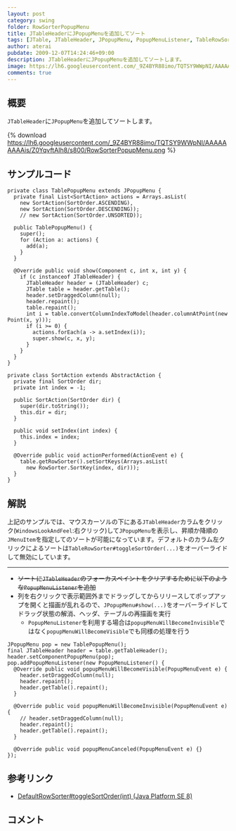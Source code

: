 ```yaml
---
layout: post
category: swing
folder: RowSorterPopupMenu
title: JTableHeaderにJPopupMenuを追加してソート
tags: [JTable, JTableHeader, JPopupMenu, PopupMenuListener, TableRowSorter]
author: aterai
pubdate: 2009-12-07T14:24:46+09:00
description: JTableHeaderにJPopupMenuを追加してソートします。
image: https://lh6.googleusercontent.com/_9Z4BYR88imo/TQTSY9WWpNI/AAAAAAAAAis/Z0YqvftAIh8/s800/RowSorterPopupMenu.png
comments: true
---
```

## 概要
`JTableHeader`に`JPopupMenu`を追加してソートします。

{% download https://lh6.googleusercontent.com/_9Z4BYR88imo/TQTSY9WWpNI/AAAAAAAAAis/Z0YqvftAIh8/s800/RowSorterPopupMenu.png %}

## サンプルコード
<pre class="prettyprint"><code>private class TablePopupMenu extends JPopupMenu {
  private final List&lt;SortAction&gt; actions = Arrays.asList(
    new SortAction(SortOrder.ASCENDING),
    new SortAction(SortOrder.DESCENDING));
    // new SortAction(SortOrder.UNSORTED));

  public TablePopupMenu() {
    super();
    for (Action a: actions) {
      add(a);
    }
  }

  @Override public void show(Component c, int x, int y) {
    if (c instanceof JTableHeader) {
      JTableHeader header = (JTableHeader) c;
      JTable table = header.getTable();
      header.setDraggedColumn(null);
      header.repaint();
      table.repaint();
      int i = table.convertColumnIndexToModel(header.columnAtPoint(new Point(x, y)));
      if (i &gt;= 0) {
        actions.forEach(a -&gt; a.setIndex(i));
        super.show(c, x, y);
      }
    }
  }
}

private class SortAction extends AbstractAction {
  private final SortOrder dir;
  private int index = -1;

  public SortAction(SortOrder dir) {
    super(dir.toString());
    this.dir = dir;
  }

  public void setIndex(int index) {
    this.index = index;
  }

  @Override public void actionPerformed(ActionEvent e) {
    table.getRowSorter().setSortKeys(Arrays.asList(
      new RowSorter.SortKey(index, dir)));
  }
}
</code></pre>

## 解説
上記のサンプルでは、マウスカーソルの下にある`JTableHeader`カラムをクリック(`WindowsLookAndFeel`:右クリック)して`JPopupMenu`を表示し、昇順か降順の`JMenuItem`を指定してのソートが可能になっています。デフォルトのカラム左クリックによるソートは`TableRowSorter#toggleSortOrder(...)`をオーバーライドして無効にしています。

- - - -
- ~~ソートに`JTableHeader`のフォーカスペイントをクリアするために以下のような`PopupMenuListener`を追加~~
- 列を右クリックで表示範囲外までドラッグしてからリリースしてポップアップを開くと描画が乱れるので、`JPopupMenu#show(...)`をオーバーライドしてドラッグ状態の解消、ヘッダ、テーブルの再描画を実行
    - `PopupMenuListener`を利用する場合は`popupMenuWillBecomeInvisible`ではなく`popupMenuWillBecomeVisible`でも同様の処理を行う

<!-- dummy comment line for breaking list -->

<pre class="prettyprint"><code>JPopupMenu pop = new TablePopupMenu();
final JTableHeader header = table.getTableHeader();
header.setComponentPopupMenu(pop);
pop.addPopupMenuListener(new PopupMenuListener() {
  @Override public void popupMenuWillBecomeVisible(PopupMenuEvent e) {
    header.setDraggedColumn(null);
    header.repaint();
    header.getTable().repaint();
  }

  @Override public void popupMenuWillBecomeInvisible(PopupMenuEvent e) {
    // header.setDraggedColumn(null);
    header.repaint();
    header.getTable().repaint();
  }

  @Override public void popupMenuCanceled(PopupMenuEvent e) {}
});
</code></pre>

## 参考リンク
- [DefaultRowSorter#toggleSortOrder(int) (Java Platform SE 8)](https://docs.oracle.com/javase/jp/8/docs/api/javax/swing/DefaultRowSorter.html#toggleSortOrder-int-)

<!-- dummy comment line for breaking list -->

## コメント
